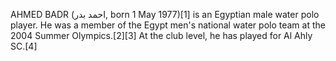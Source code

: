 AHMED BADR (احمد بدر, born 1 May 1977)[1] is an Egyptian male water polo player. He was a member of the Egypt men's national water polo team at the 2004 Summer Olympics.[2][3] At the club level, he has played for Al Ahly SC.[4]

